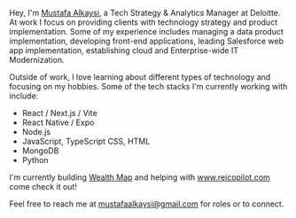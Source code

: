 Hey, I'm [Mustafa Alkaysi](https://www.linkedin.com/in/mustafaalkaysi/), a Tech Strategy & Analytics Manager at Deloitte. At work I focus on providing clients with technology strategy and product implementation. Some of my experience includes managing a data product implementation, developing front-end applications, leading Salesforce web app implementation, establishing cloud and Enterprise-wide IT Modernization.

Outside of work, I love learning about different types of technology and focusing on my hobbies. Some of the tech stacks I'm currently working with include:

* React / Next.js / Vite
* React Native / Expo
* Node.js
* JavaScript, TypeScript CSS, HTML
* MongoDB
* Python

I'm currently building [Wealth Map](https://wealthmap.vercel.app/) and helping with www.reicopilot.com come check it out!

Feel free to reach me at mustafaalkaysi@gmail.com for roles or to connect.
